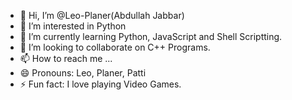 - 👋 Hi, I’m @Leo-Planer(Abdullah Jabbar)
- 👀 I’m interested in Python
- 🌱 I’m currently learning Python, JavaScript and Shell Scriptting.
- 💞️ I’m looking to collaborate on C++ Programs.
- 📫 How to reach me ...
- 😄 Pronouns: Leo, Planer, Patti
- ⚡ Fun fact: I love playing Video Games.

<!---
Leo-Planer/Leo-Planer is a ✨ special ✨ repository because its `README.md` (this file) appears on your GitHub profile.
You can click the Preview link to take a look at your changes.
--->
